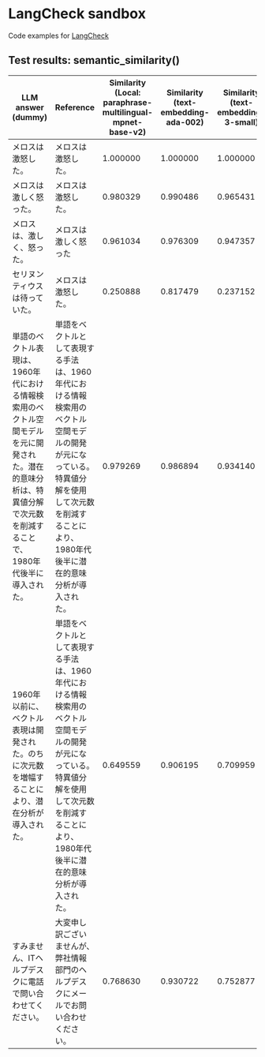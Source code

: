 # LangCheck sandbox

Code examples for [LangCheck](https://github.com/citadel-ai/langcheck)

## Test results: semantic_similarity()

|LLM answer (dummy)|Reference|Similarity (Local: paraphrase-multilingual-mpnet-base-v2)|Similarity (text-embedding-ada-002)|Similarity (text-embedding-3-small)|
| -- | -- | -- | -- | -- |
|メロスは激怒した。| メロスは激怒した。|1.000000| 1.000000|1.000000|
|メロスは激しく怒った。| メロスは激怒した。|0.980329| 0.990486|0.965431|
|メロスは、激しく、怒った。| メロスは激しく怒った|0.961034| 0.976309|0.947357|
|セリヌンティウスは待っていた。| メロスは激怒した。|0.250888|0.817479|0.237152|
|単語のベクトル表現は、1960年代における情報検索用のベクトル空間モデルを元に開発された。潜在的意味分析は、特異値分解で次元数を削減することで、1980年代後半に導入された。|単語をベクトルとして表現する手法は、1960年代における情報検索用のベクトル空間モデルの開発が元になっている。特異値分解を使用して次元数を削減することにより、1980年代後半に潜在的意味分析が導入された。|0.979269|0.986894|0.934140|
|1960年以前に、ベクトル表現は開発された。のちに次元数を増幅することにより、潜在分析が導入された。|単語をベクトルとして表現する手法は、1960年代における情報検索用のベクトル空間モデルの開発が元になっている。特異値分解を使用して次元数を削減することにより、1980年代後半に潜在的意味分析が導入された。|0.649559|0.906195|0.709959|
|すみません、ITヘルプデスクに電話で問い合わせてください。|大変申し訳ございませんが、弊社情報部門のヘルプデスクにメールでお問い合わせください。|0.768630|0.930722|0.752877|
